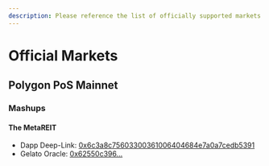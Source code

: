 ```yaml
---
description: Please reference the list of officially supported markets below.
---
```


# Official Markets

## Polygon PoS Mainnet

### Mashups

#### The MetaREIT

* Dapp Deep-Link: [0x6c3a8c75603300361006404684e7a0a7cedb5391](https://beta.mimicry.org/markets/0x6c3a8c75603300361006404684e7a0a7cedb5391)
* Gelato Oracle: [0x62550c396...](https://beta.app.gelato.network/task/0x62550c396809741d3c17f514d58e6d66cd4072a5ab3085a03b3bf2a729c1bf17?chainId=137)
